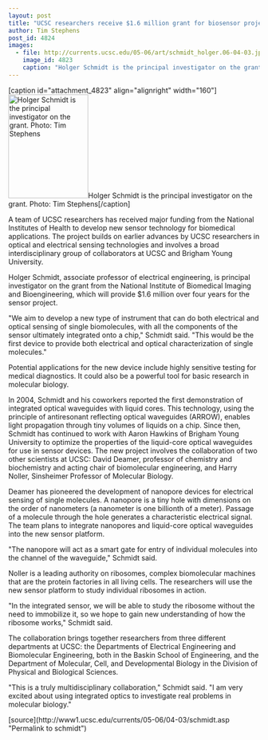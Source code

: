 ```yaml
---
layout: post
title: "UCSC researchers receive $1.6 million grant for biosensor project"
author: Tim Stephens
post_id: 4824
images:
  - file: http://currents.ucsc.edu/05-06/art/schmidt_holger.06-04-03.jpg
    image_id: 4823
    caption: "Holger Schmidt is the principal investigator on the grant. Photo: Tim Stephens"
---
```


[caption id="attachment_4823" align="alignright" width="160"]<a href="http://localhost/mysite/wp-content/uploads/2006/04/schmidt_holger.06-04-03.jpg"><img class="size-full wp-image-4823" src="http://localhost/mysite/wp-content/uploads/2006/04/schmidt_holger.06-04-03.jpg" alt="Holger Schmidt is the principal investigator on the grant. Photo: Tim Stephens" width="160" height="208" /></a>Holger Schmidt is the principal investigator on the grant. Photo: Tim Stephens[/caption]
<a name="content" id="content"></a>
<p>
  A team of UCSC researchers has received major funding from the National Institutes of Health to develop new sensor technology for biomedical applications. The project builds on earlier advances by UCSC researchers in optical and electrical sensing technologies and involves a broad interdisciplinary group of collaborators at UCSC and Brigham Young University.
</p>
<p>
  Holger Schmidt, associate professor of electrical engineering, is principal investigator on the grant from the National Institute of Biomedical Imaging and Bioengineering, which will provide $1.6 million over four years for the sensor project.
</p>
<p>
  "We aim to develop a new type of instrument that can do both electrical and optical sensing of single biomolecules, with all the components of the sensor ultimately integrated onto a chip," Schmidt said. "This would be the first device to provide both electrical and optical characterization of single molecules."
</p>
<p>
  Potential applications for the new device include highly sensitive testing for medical diagnostics. It could also be a powerful tool for basic research in molecular biology.
</p>
<p>
  In 2004, Schmidt and his coworkers reported the first demonstration of integrated optical waveguides with liquid cores. This technology, using the principle of antiresonant reflecting optical waveguides (ARROW), enables light propagation through tiny volumes of liquids on a chip. Since then, Schmidt has continued to work with Aaron Hawkins of Brigham Young University to optimize the properties of the liquid-core optical waveguides for use in sensor devices. The new project involves the collaboration of two other scientists at UCSC: David Deamer, professor of chemistry and biochemistry and acting chair of biomolecular engineering, and Harry Noller, Sinsheimer Professor of Molecular Biology.
</p>
<p>
  Deamer has pioneered the development of nanopore devices for electrical sensing of single molecules. A nanopore is a tiny hole with dimensions on the order of nanometers (a nanometer is one billionth of a meter). Passage of a molecule through the hole generates a characteristic electrical signal. The team plans to integrate nanopores and liquid-core optical waveguides into the new sensor platform.
</p>
<p>
  "The nanopore will act as a smart gate for entry of individual molecules into the channel of the waveguide," Schmidt said.
</p>
<p>
  Noller is a leading authority on ribosomes, complex biomolecular machines that are the protein factories in all living cells. The researchers will use the new sensor platform to study individual ribosomes in action.
</p>
<p>
  "In the integrated sensor, we will be able to study the ribosome without the need to immobilize it, so we hope to gain new understanding of how the ribosome works," Schmidt said.
</p>
<p>
  The collaboration brings together researchers from three different departments at UCSC: the Departments of Electrical Engineering and Biomolecular Engineering, both in the Baskin School of Engineering, and the Department of Molecular, Cell, and Developmental Biology in the Division of Physical and Biological Sciences.
</p>
<p>
  "This is a truly multidisciplinary collaboration," Schmidt said. "I am very excited about using integrated optics to investigate real problems in molecular biology."
</p>
<form>
  <input name="t1" size="-1" type="hidden">
</form>




</p>
[source](http://www1.ucsc.edu/currents/05-06/04-03/schmidt.asp "Permalink to schmidt")
